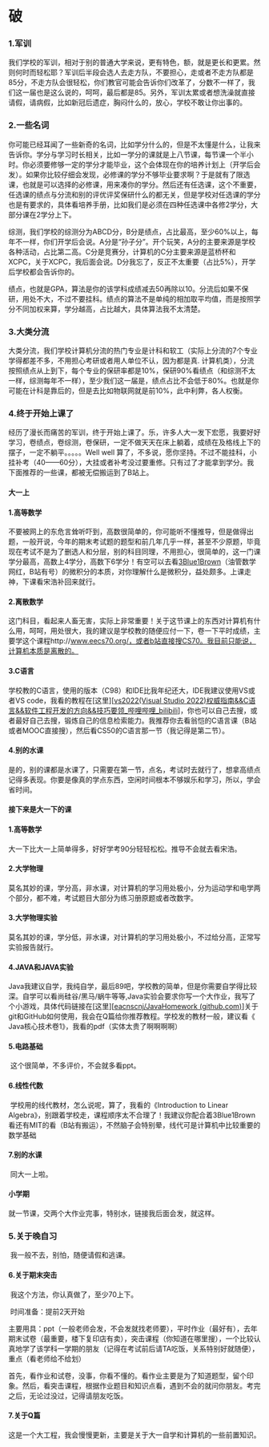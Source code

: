 # 破

### 1.军训

​	我们学校的军训，相对于别的普通大学来说，更有特色，额，就是更长和更累。然则何时而轻松耶？军训后半段会选人去走方队，不要担心，走或者不走方队都是85分，不走方队会很轻松，你们教官可能会告诉你们改革了，分数不一样了，我们这一届也是这么说的，呵呵，最后都是85。另外，军训太累或者想洗澡就直接请假，请病假，比如新冠后遗症，胸闷什么的，放心，学校不敢让你出事的。

### 2.一些名词

​	你可能已经耳闻了一些新奇的名词，比如学分什么的，但是不太懂是什么，让我来告诉你。学分与学习时长相关，比如一学分的课就是上八节课，每节课一个半小时。你必须要修够一定的学分才能毕业，这个会体现在你的培养计划上（开学后会发）。如果你比较仔细会发现，必修课的学分不够毕业要求啊？于是就有了限选课，也就是可以选择的必修课，用来凑你的学分。然后还有任选课，这个不重要，任选课的绩点与分流和别的评优评奖保研什么的都无关，但是学校对任选课的学分也是有要求的，具体看培养手册，比如我们是必须在四种任选课中各修2学分，大部分课在2学分上下。

​	综测，我们学校的综测分为ABCD分，B分是绩点，占比最高，至少60%以上，每年不一样，你们开学后会说。A分是“孙子分”。开个玩笑，A分的主要来源是学校各种活动，占比第二高。C分是竞赛分，计算机的C分主要来源是蓝桥杯和XCPC，关于XCPC，我后面会说。D分我忘了，反正不太重要（占比5%），开学后学校都会告诉你的。

​	绩点，也就是GPA，算法是你的该学科成绩减去50再除以10。分流后如果不保研，用处不大，不过不要挂科。绩点的算法不是单纯的相加取平均值，而是按照学分不同加权来算，学分越高，占比越大，具体算法我不太清楚。

### 3.大类分流

​    大类分流，我们学校计算机分流的热门专业是计科和软工（实际上分流的7个专业学得都差不多，不用担心考研或者用人单位不认，因为都是真. 计算机类），分流按照绩点从上到下，每个专业的保研率都是10%，保研90%看绩点（和综测不太一样，综测每年不一样），至少我们这一届是，绩点占比不会低于80%。也就是你可能在计科是靠后的，但是去比如物联网就是前10%，此中利弊，各人权衡。

### 4.终于开始上课了

​	经历了漫长而痛苦的军训，终于开始上课了。乐，许多人大一发下宏愿，我要好好学习，卷绩点，卷综测，卷保研，一定不做天天在床上躺着，成绩在及格线上下的摆子，一定不躺平。。。。。Well well 算了，不多说，愿你坚持。不过不能挂科，小挂补考（40——60分），大挂或者补考没过要重修。只有过了才能拿到学分。我下面推荐的一些课，都被无偿搬运到了B站上。

#### 																							大一上

####     1.高等数学

​		不要被网上的东危言耸听吓到，高数很简单的，你可能听不懂推导，但是做得出题，一般开说，今年的期末考试题的题型和前几年几乎一样，甚至不少原题，毕竟现在考试不是为了删选人和分层，别的科目同理，不用担心，很简单的，这一门课学分最高，高数上4学分，高数下6学分！有空可以去看[3Blue1Brown](https://space.bilibili.com/88461692/)（油管数学网红，B站有号）的微积分的本质，对你理解什么是微积分，益处颇多。上课走神，下课看宋浩补回来就行。

#### 	2.离散数学

​		这门科目，看起来人畜无害，实际上非常重要！关于这节课上的东西对计算机有什么用，呵呵，用处很大，我的建议是学校教的随便应付一下，卷一下平时成绩，主要学这个课程http://www.eecs70.org/，或者b站直接搜CS70。我目前只能说，计算机本质是离散的。

#### 	3.C语言

​		学校教的C语言，使用的版本（C98）和IDE比我年纪还大，IDE我建议使用VS或者VS code，我看的教程在[这里][[vs2022(Visual Studio 2022)权威指南&&C语言&&软件工程开发的方向&&技巧要领_哔哩哔哩_bilibili](https://www.bilibili.com/video/BV1Xt411g7jT/?spm_id_from=333.999.0.0&vd_source=fd7c48bc1fba0b13fb26b253475a99ca)]，你也可以自己去搜，或者最好自己去搜，锻炼自己的信息检索能力。我推荐你去看翁恺的C语言课（B站或者MOOC直接搜），然后看CS50的C语言那一节（我记得是第二节）。

#### 	4.别的水课

​		是的，别的课都是水课了，只需要在第一节，点名，考试时去就行了，想拿高绩点记得多表现。你要是像真的学点东西，空闲时间根本不够娱乐和学习，所以，学会省时间。

#### 																					接下来是大一下的课

#### 	1.高等数学

​		大一下比大一上简单得多，好好学考90分轻轻松松。推导不会就去看宋浩。

#### 	2.大学物理

​		莫名其妙的课，学分高，非水课，对计算机的学习用处极小，分为运动学和电学两个部分，都不难，考试题目大部分为练习册原题或者改数字。

#### 	3.大学物理实验

​		莫名其妙的课，学分低，非水课，对计算机的学习用处极小，不过给分高，正常写实验报告就行。

#### 	4.JAVA和JAVA实验

​		Java我建议自学，我纯自学，最后89吧，学校教的简单，但是你需要自学得比较深。自学可以看尚硅谷/黑马/蜗牛等等,Java实验会要求你写一个大作业，我写了个小游戏，具体代码链接在[这里][[eacnscnj/JavaHomework (github.com)](https://github.com/eacnscnj/JavaHomework)]关于git和GitHub如何使用，我会在Q篇给你推荐教程。学校发的教材一般，建议看《 Java核心技术卷1》，我看的pdf（实体太贵了啊啊啊啊）

#### 	5.电路基础

​		这个很简单，不多评价，不会就多看ppt。

#### 	6.线性代数

​		学校用的线代教材，怎么说呢，算了，我看的《Introduction to Linear Algebra》，别跟着学校走，课程顺序太不合理了！我建议你配合着3Blue1Brown看还有MIT的看（B站有搬运），不然脑子会特别晕，线代可是计算机中比较重要的数学基础

#### 	7.别的水课

​		同大一上啦。

#### 																								小学期

就一节课，交两个大作业完事，特别水，链接我后面会发，就这样。

### 5.关于晚自习

​		我一般不去，别怕，随便请假和逃课。

#### 6.关于期末突击

​		我这个方法，你认真做了，至少70上下。

​		时间准备：提前2天开始

​		主要用具：ppt（一般老师会发，不会发就找老师要），平时作业（最好有），去年期末试卷（最重要，楼下复印店有卖），突击课程（你知道在哪里搜），一个比较认真地学了该学科一学期的朋友（记得在考试前后请TA吃饭，关系特别好就随便），重点（看老师给不给划）

​		首先，看作业和试卷，没事，你看不懂的。看作业主要是为了知道题型，留个印象。然后，看突击课程，根据作业题目和知识点看，遇到不会的就问你朋友。考完之后，无论过没过，记得请朋友吃饭。

#### 7.关于Q篇

​	这是一个大工程，我会慢慢更新，主要是关于大一自学和计算机的一些前置知识。